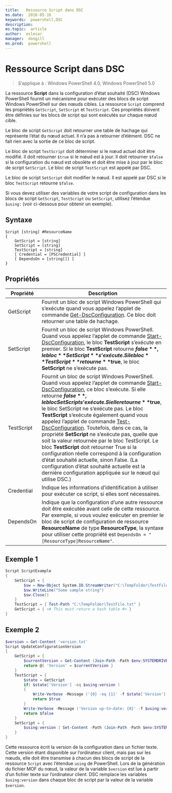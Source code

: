 ```yaml
---
title:   Ressource Script dans DSC
ms.date:  2016-05-16
keywords:  powershell,DSC
description:  
ms.topic:  article
author:  eslesar
manager:  dongill
ms.prod:  powershell
---
```


# Ressource Script dans DSC

 
> S’applique à : Windows PowerShell 4.0, Windows PowerShell 5.0

La ressource **Script** dans la configuration d’état souhaité (DSC) Windows PowerShell fournit un mécanisme pour exécuter des blocs de script Windows PowerShell sur des nœuds cibles. La ressource `Script` comprend les propriétés `GetScript`, `SetScript` et `TestScript`. Ces propriétés doivent être définies sur les blocs de script qui sont exécutés sur chaque nœud cible. 

Le bloc de script `GetScript` doit retourner une table de hachage qui représente l’état du nœud actuel. Il n’a pas à retourner d’élément. DSC ne fait rien avec la sortie de ce bloc de script.

Le bloc de script `TestScript` doit déterminer si le nœud actuel doit être modifié. Il doit retourner `$true` si le nœud est à jour. Il doit retourner `$false` si la configuration du nœud est obsolète et doit être mise à jour par le bloc de script `SetScript`. Le bloc de script `TestScript` est appelé par DSC.

Le bloc de script `SetScript` doit modifier le nœud. Il est appelé par DSC si le bloc `TestScript` retourne `$false`.

Si vous devez utiliser des variables de votre script de configuration dans les blocs de script `GetScript`, `TestScript` ou `SetScript`, utilisez l’étendue `$using:` (voir ci-dessous pour obtenir un exemple).


## Syntaxe

```
Script [string] #ResourceName
{
    GetScript = [string]
    SetScript = [string]
    TestScript = [string]
    [ Credential = [PSCredential] ]
    [ DependsOn = [string[]] ]
}
```

## Propriétés

|  Propriété  |  Description   | 
|---|---| 
| GetScript| Fournit un bloc de script Windows PowerShell qui s’exécute quand vous appelez l’applet de commande [Get-DscConfiguration](https://technet.microsoft.com/en-us/library/dn407379.aspx). Ce bloc doit retourner une table de hachage.| 
| SetScript| Fournit un bloc de script Windows PowerShell. Quand vous appelez l’applet de commande [Start-DscConfiguration](https://technet.microsoft.com/en-us/library/dn521623.aspx), le bloc **TestScript** s’exécute en premier. Si le bloc **TestScript** retourne **$false**, le bloc **SetScript** s’exécute. Si le bloc **TestScript** retourne **$true**, le bloc **SetScript** ne s’exécute pas.| 
| TestScript| Fournit un bloc de script Windows PowerShell. Quand vous appelez l’applet de commande [Start-DscConfiguration](https://technet.microsoft.com/en-us/library/dn521623.aspx), ce bloc s’exécute. Si elle retourne **$false**, le bloc SetScript s’exécute. Si elle retourne **$true**, le bloc SetScript ne s’exécute pas. Le bloc **TestScript** s’exécute également quand vous appelez l’applet de commande [Test-DscConfiguration](https://technet.microsoft.com/en-us/library/dn407382.aspx). Toutefois, dans ce cas, la propriété **SetScript** ne s’exécute pas, quelle que soit la valeur retournée par le bloc TestScript. Le bloc **TestScript** doit retourner True si la configuration réelle correspond à la configuration d’état souhaité actuelle, sinon False. (La configuration d’état souhaité actuelle est la dernière configuration appliquée sur le nœud qui utilise DSC.)| 
| Credential| Indique les informations d’identification à utiliser pour exécuter ce script, si elles sont nécessaires.| 
| DependsOn| Indique que la configuration d’une autre ressource doit être exécutée avant celle de cette ressource. Par exemple, si vous voulez exécuter en premier le bloc de script de configuration de ressource **ResourceName** de type **ResourceType**, la syntaxe pour utiliser cette propriété est `DependsOn = "[ResourceType]ResourceName"`.

## Exemple 1
```powershell
Script ScriptExample
{
    SetScript = { 
        $sw = New-Object System.IO.StreamWriter("C:\TempFolder\TestFile.txt")
        $sw.WriteLine("Some sample string")
        $sw.Close()
    }
    TestScript = { Test-Path "C:\TempFolder\TestFile.txt" }
    GetScript = { <# This must return a hash table #> }          
}
```

## Exemple 2
```powershell
$version = Get-Content 'version.txt'
Script UpdateConfigurationVersion
{
    GetScript = { 
        $currentVersion = Get-Content (Join-Path -Path $env:SYSTEMDRIVE -ChildPath 'version.txt')
        return @{ 'Version' = $currentVersion }
    }          
    TestScript = { 
        $state = GetScript
        if( $state['Version'] -eq $using:version )
        {
            Write-Verbose -Message ('{0} -eq {1}' -f $state['Version'],$using:version)
            return $true
        }
        Write-Verbose -Message ('Version up-to-date: {0}' -f $using:version)
        return $false
    }
    SetScript = { 
        $using:version | Set-Content -Path (Join-Path -Path $env:SYSTEMDRIVE -ChildPath 'version.txt')
    }
}
```

Cette ressource écrit la version de la configuration dans un fichier texte. Cette version étant disponible sur l’ordinateur client, mais pas sur les nœuds, elle doit être transmise à chacun des blocs de script de la ressource `Script` avec l’étendue `using` de PowerShell. Lors de la génération du fichier MOF du nœud, la valeur de la variable `$version` est lue à partir d’un fichier texte sur l’ordinateur client. DSC remplace les variables `$using:version` dans chaque bloc de script par la valeur de la variable `$version`.



<!--HONumber=May16_HO3-->


